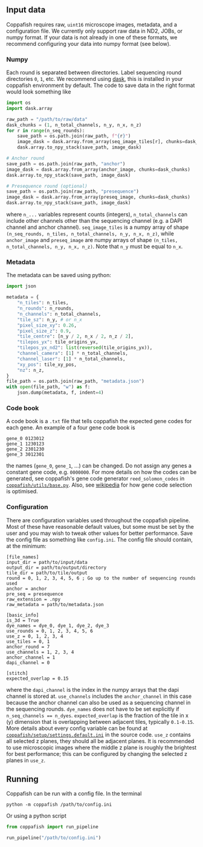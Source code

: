 ## Input data

Coppafish requires raw, `uint16` microscope images, metadata, and a configuration file. We currently only support raw 
data in ND2, JOBs, or numpy format. If your data is not already in one of these formats, we recommend configuring your 
data into numpy format (see below).

### Numpy

Each round is separated between directories. Label sequencing round directories `0`, `1`, etc. We recommend using 
[dask](https://docs.dask.org), this is installed in your coppafish environment by default. The code to save data in the 
right format would look something like

```python
import os
import dask.array

raw_path = "/path/to/raw/data"
dask_chunks = (1, n_total_channels, n_y, n_x, n_z)
for r in range(n_seq_rounds):
    save_path = os.path.join(raw_path, f"{r}")
    image_dask = dask.array.from_array(seq_image_tiles[r], chunks=dask_chunks)
    dask.array.to_npy_stack(save_path, image_dask)

# Anchor round
save_path = os.path.join(raw_path, "anchor")
image_dask = dask.array.from_array(anchor_image, chunks=dask_chunks)
dask.array.to_npy_stack(save_path, image_dask)

# Presequence round (optional)
save_path = os.path.join(raw_path, "presequence")
image_dask = dask.array.from_array(preseq_image, chunks=dask_chunks)
dask.array.to_npy_stack(save_path, image_dask)
```

where `n_...` variables represent counts (integers), `n_total_channels` can include other channels other than the 
sequencing channel (e.g. a DAPI channel and anchor channel). `seq_image_tiles` is a numpy array of shape 
`(n_seq_rounds, n_tiles, n_total_channels, n_y, n_x, n_z)`, while `anchor_image` and `preseq_image` are numpy arrays of 
shape `(n_tiles, n_total_channels, n_y, n_x, n_z)`. Note that `n_y` must be equal to `n_x`.


### Metadata

The metadata can be saved using python:

```python
import json

metadata = {
    "n_tiles": n_tiles,
    "n_rounds": n_rounds,
    "n_channels": n_total_channels,
    "tile_sz": n_y, # or n_x
    "pixel_size_xy": 0.26,
    "pixel_size_z": 0.9,
    "tile_centre": [n_y / 2, n_x / 2, n_z / 2],
    "tilepos_yx": tile_origins_yx,
    "tilepos_yx_nd2": list(reversed(tile_origins_yx)),
    "channel_camera": [1] * n_total_channels,
    "channel_laser": [1] * n_total_channels,
    "xy_pos": tile_xy_pos,
    "nz": n_z,
}
file_path = os.path.join(raw_path, "metadata.json")
with open(file_path, "w") as f:
    json.dump(metadata, f, indent=4)
```

### Code book

A code book is a `.txt` file that tells coppafish the expected gene codes for each gene. An example of a four 
gene code book is
```
gene_0 0123012
gene_1 1230123
gene_2 2301230
gene_3 3012301
```
the names (`gene_0`, `gene_1`, ...) can be changed. Do not assign any genes a constant gene code, e.g. `0000000`. For 
more details on how the codes can be generated, see coppafish's gene code generator `reed_solomon_codes` in 
[`coppafish/utils/base.py`](https://github.com/reillytilbury/coppafish/blob/alpha/coppafish/utils/base.py). Also, see 
[wikipedia](https://en.wikipedia.org/wiki/Reed%E2%80%93Solomon_error_correction) for how gene code selection is 
optimised.

### Configuration

There are configuration variables used throughout the coppafish pipeline. Most of these have reasonable default values, 
but some must be set by the user and you may wish to tweak other values for better performance. Save the config file as 
something like `config.ini`. The config file should contain, at the minimum:
```
[file_names]
input_dir = path/to/input/data
output_dir = path/to/output/directory
tile_dir = path/to/tile/output
round = 0, 1, 2, 3, 4, 5, 6 ; Go up to the number of sequencing rounds used
anchor = anchor
pre_seq = presequence
raw_extension = .npy
raw_metadata = path/to/metadata.json

[basic_info]
is_3d = True
dye_names = dye_0, dye_1, dye_2, dye_3
use_rounds = 0, 1, 2, 3, 4, 5, 6
use_z = 0, 1, 2, 3, 4
use_tiles = 0, 1
anchor_round = 7
use_channels = 1, 2, 3, 4
anchor_channel = 1
dapi_channel = 0

[stitch]
expected_overlap = 0.15
```
where the `dapi_channel` is the index in the numpy arrays that the dapi channel is stored at. `use_channels` includes 
the `anchor_channel` in this case because the anchor channel can also be used as a sequencing channel in the sequencing 
rounds. `dye_names` does not have to be set explicitly if `n_seq_channels == n_dyes`. `expected_overlap` is the 
fraction of the tile in x (y) dimension that is overlapping between adjacent tiles, typically `0.1-0.15`. More details 
about every config variable can be found at 
<a href="https://github.com/reillytilbury/coppafish/blob/alpha/coppafish/setup/settings.default.ini" target="_blank">
`coppafish/setup/settings.default.ini`</a> in the source code. `use_z` contains all selected z planes, they should all 
be adjacent planes. It is recommended to use microscopic images where the middle z plane is roughly the brightest for 
best performance; this can be configured by changing the selected z planes in `use_z`.

## Running

Coppafish can be run with a config file. In the terminal
```console
python -m coppafish /path/to/config.ini
```

Or using a python script
```python
from coppafish import run_pipeline

run_pipeline("/path/to/config.ini")
```
